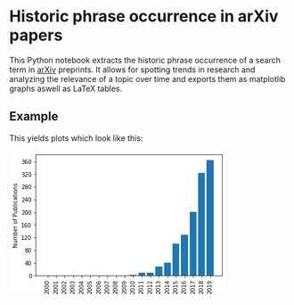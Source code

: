 # Historic phrase occurrence in arXiv papers

This Python notebook extracts the historic phrase occurrence of a search term in [arXiv](https://arxiv.org/) preprints. It allows for spotting trends in research and analyzing the relevance of a topic over time and exports them as matplotlib graphs aswell as LaTeX tables.

## Example

This yields plots which look like this:

![sdg_example](assets/SGD.png "Example of Stochastic Gradient Descent (SGD) over time")

